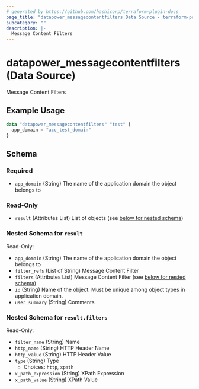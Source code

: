 ```yaml
---
# generated by https://github.com/hashicorp/terraform-plugin-docs
page_title: "datapower_messagecontentfilters Data Source - terraform-provider-datapower"
subcategory: ""
description: |-
  Message Content Filters
---
```


# datapower_messagecontentfilters (Data Source)

Message Content Filters

## Example Usage

```terraform
data "datapower_messagecontentfilters" "test" {
  app_domain = "acc_test_domain"
}
```

<!-- schema generated by tfplugindocs -->
## Schema

### Required

- `app_domain` (String) The name of the application domain the object belongs to

### Read-Only

- `result` (Attributes List) List of objects (see [below for nested schema](#nestedatt--result))

<a id="nestedatt--result"></a>
### Nested Schema for `result`

Read-Only:

- `app_domain` (String) The name of the application domain the object belongs to
- `filter_refs` (List of String) Message Content Filter
- `filters` (Attributes List) Message Content Filter (see [below for nested schema](#nestedatt--result--filters))
- `id` (String) Name of the object. Must be unique among object types in application domain.
- `user_summary` (String) Comments

<a id="nestedatt--result--filters"></a>
### Nested Schema for `result.filters`

Read-Only:

- `filter_name` (String) Name
- `http_name` (String) HTTP Header Name
- `http_value` (String) HTTP Header Value
- `type` (String) Type
  - Choices: `http`, `xpath`
- `x_path_expression` (String) XPath Expression
- `x_path_value` (String) XPath Value
